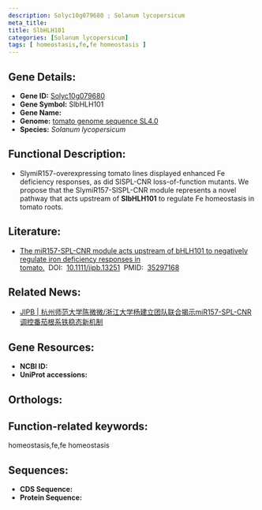 ```yaml
---
description: Solyc10g079680 ; Solanum lycopersicum
meta_title:
title: SlbHLH101
categories: [Solanum lycopersicum]
tags: [ homeostasis,fe,fe homeostasis ]
---
```


## Gene Details:
- **Gene ID:**	[Solyc10g079680]()
- **Gene Symbol:** SlbHLH101
- **Gene Name:** 
- **Genome:** [tomato genome sequence SL4.0]()
- **Species:** *Solanum lycopersicum*

## Functional Description:
   - SlymiR157-overexpressing tomato lines displayed enhanced Fe deficiency responses, as did SlSPL-CNR loss-of-function mutants. We propose that the SlymiR157-SlSPL-CNR module represents a novel pathway that acts upstream of **SlbHLH101** to regulate Fe homeostasis in tomato roots.

## Literature:
   - [The miR157-SPL-CNR module acts upstream of bHLH101 to negatively regulate iron deficiency responses in tomato.]( https://onlinelibrary.wiley.com/doi/full/10.1111/jipb.13251)&nbsp;&nbsp;DOI:&nbsp;&nbsp;[10.1111/jipb.13251](https://onlinelibrary.wiley.com/doi/full/10.1111/jipb.13251)&nbsp;&nbsp;PMID:&nbsp;&nbsp;[35297168](https://pubmed.ncbi.nlm.nih.gov/35297168/)

## Related News:
   - [JIPB | 杭州师范大学陈微微/浙江大学杨建立团队联合揭示miR157-SPL-CNR调控番茄根系铁稳态新机制](https://mp.weixin.qq.com/s?__biz=Mzg3MDEwNDEyMg==&mid=2247527008&idx=5&sn=a51949b18fda95eb848a1c390a6c3d40&chksm=ce90c735f9e74e235d613ff2a6abd3b6eeaaad205692a0ae6b0dd88c7af9a0d75ece0b01e37d&scene=27#wechat_redirect)

## Gene Resources:
- **NCBI ID:** [](https://www.ncbi.nlm.nih.gov/gene/?term=)
- **UniProt accessions:** [](https://www.uniprot.org/uniprotkb//entry)

## Orthologs:

## Function-related keywords:
homeostasis,fe,fe homeostasis

## Sequences:
- **CDS Sequence:**
- **Protein Sequence:**
